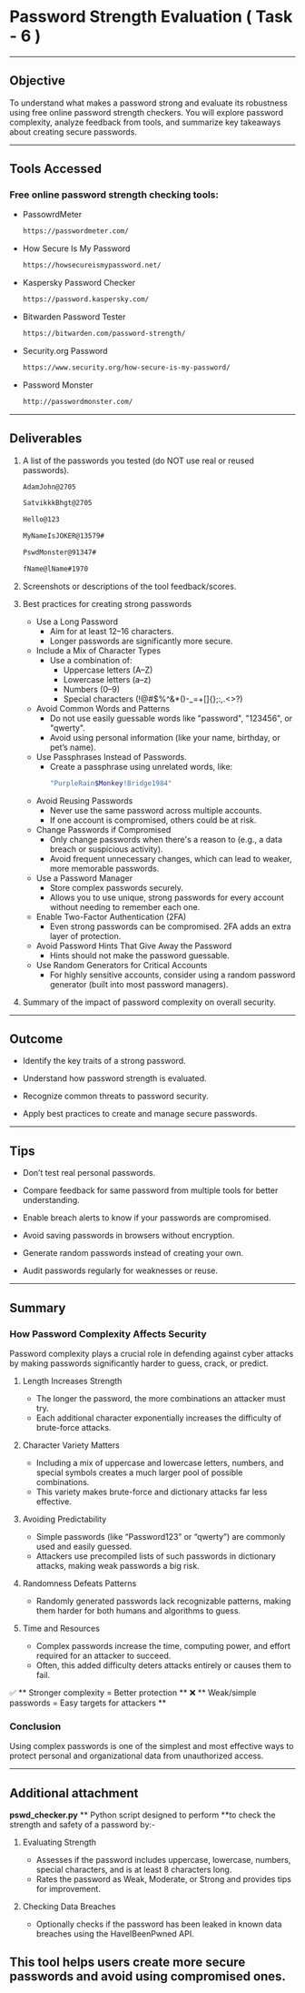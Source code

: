 # Password Strength Evaluation ( Task - 6 )

---
## Objective
To understand what makes a password strong and evaluate its robustness using free online password strength checkers. You will explore password complexity, analyze feedback from tools, and summarize key takeaways about creating secure passwords.

---
## Tools Accessed

### Free online password strength checking tools:
- PassowrdMeter
  ```bash
  https://passwordmeter.com/
  ```
- How Secure Is My Password
  ```bash
  https://howsecureismypassword.net/
  ```
- Kaspersky Password Checker
  ```bash
  https://password.kaspersky.com/
  ```
- Bitwarden Password Tester
  ```bash
  https://bitwarden.com/password-strength/
  ```
- Security.org Password
  ```bash
  https://www.security.org/how-secure-is-my-password/
  ```
- Password Monster
  ```bash
  http://passwordmonster.com/
  ```

---
## Deliverables

1. A list of the passwords you tested (do NOT use real or reused passwords).
   ```bash
   AdamJohn@2705
   ```
   ```bash
   SatvikkkBhgt@2705
   ```
   ```bash
   Hello@123
   ```
   ```bash
   MyNameIsJOKER@13579#
   ```
   ```bash
   PswdMonster@91347#
   ```
   ```bash
   fName@lName#1970
   ```
   
2. Screenshots or descriptions of the tool feedback/scores.
   
3. Best practices for creating strong passwords
   
   - Use a Long Password
     - Aim for at least 12–16 characters.
     - Longer passwords are significantly more secure.
   - Include a Mix of Character Types
     - Use a combination of:
       - Uppercase letters (A–Z)
       - Lowercase letters (a–z)
       - Numbers (0–9)
       - Special characters (!@#$%^&*()-_=+[]{};:,.<>?)
   - Avoid Common Words and Patterns
     - Do not use easily guessable words like "password", "123456", or "qwerty".
     - Avoid using personal information (like your name, birthday, or pet’s name).
   - Use Passphrases Instead of Passwords.
     - Create a passphrase using unrelated words, like:
         ```bash
         "PurpleRain$Monkey!Bridge1984"
         ```
   - Avoid Reusing Passwords
     - Never use the same password across multiple accounts.
     - If one account is compromised, others could be at risk.
   - Change Passwords if Compromised
     - Only change passwords when there's a reason to (e.g., a data breach or suspicious activity).
     - Avoid frequent unnecessary changes, which can lead to weaker, more memorable passwords.
   - Use a Password Manager
     - Store complex passwords securely.
     - Allows you to use unique, strong passwords for every account without needing to remember each one.
   - Enable Two-Factor Authentication (2FA)
     - Even strong passwords can be compromised. 2FA adds an extra layer of protection.
   - Avoid Password Hints That Give Away the Password
     - Hints should not make the password guessable.
   - Use Random Generators for Critical Accounts
     - For highly sensitive accounts, consider using a random password generator (built into most password managers).
       
4. Summary of the impact of password complexity on overall security.
---
## Outcome

- Identify the key traits of a strong password.

- Understand how password strength is evaluated.

- Recognize common threats to password security.

- Apply best practices to create and manage secure passwords.
  
---
## Tips

- Don’t test real personal passwords.

- Compare feedback for same password from multiple tools for better understanding.

- Enable breach alerts to know if your passwords are compromised.

- Avoid saving passwords in browsers without encryption.

- Generate random passwords instead of creating your own.

- Audit passwords regularly for weaknesses or reuse.

---
## Summary
### How Password Complexity Affects Security

Password complexity plays a crucial role in defending against cyber attacks by making passwords significantly harder to guess, crack, or predict.

1. Length Increases Strength
   - The longer the password, the more combinations an attacker must try.
   - Each additional character exponentially increases the difficulty of brute-force attacks.

2. Character Variety Matters
   - Including a mix of uppercase and lowercase letters, numbers, and special symbols creates a much larger pool of possible combinations.
   - This variety makes brute-force and dictionary attacks far less effective.

3. Avoiding Predictability
   - Simple passwords (like “Password123” or “qwerty”) are commonly used and easily guessed.
   - Attackers use precompiled lists of such passwords in dictionary attacks, making weak passwords a big risk.

4. Randomness Defeats Patterns
   - Randomly generated passwords lack recognizable patterns, making them harder for both humans and algorithms to guess.

5. Time and Resources
   - Complex passwords increase the time, computing power, and effort required for an attacker to succeed.
   - Often, this added difficulty deters attacks entirely or causes them to fail.

✅ ** Stronger complexity = Better protection **
❌ ** Weak/simple passwords = Easy targets for attackers **

### Conclusion
Using complex passwords is one of the simplest and most effective ways to protect personal and organizational data from unauthorized access.

---
## Additional attachment
**pswd_checker.py**
** Python script designed to perform **to check the strength and safety of a password by:-
1. Evaluating Strength
   - Assesses if the password includes uppercase, lowercase, numbers, special characters, and is at least 8 characters long.
   - Rates the password as Weak, Moderate, or Strong and provides tips for improvement.

2. Checking Data Breaches
   - Optionally checks if the password has been leaked in known data breaches using the HaveIBeenPwned API.

This tool helps users create more secure passwords and avoid using compromised ones.
---



